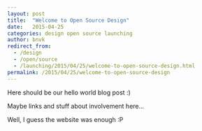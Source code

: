 ```yaml
---
layout: post
title:  "Welcome to Open Source Design"
date:   2015-04-25
categories: design open source launching
author: bnvk
redirect_from: 
  - /design
  - /open/source
  - /launching/2015/04/25/welcome-to-open-source-design.html
permalink: /2015/04/25/welcome-to-open-source-design
---
```


Here should be our hello world blog post :)

Maybe links and stuff about involvement here...

Well, I guess the website was enough :P
